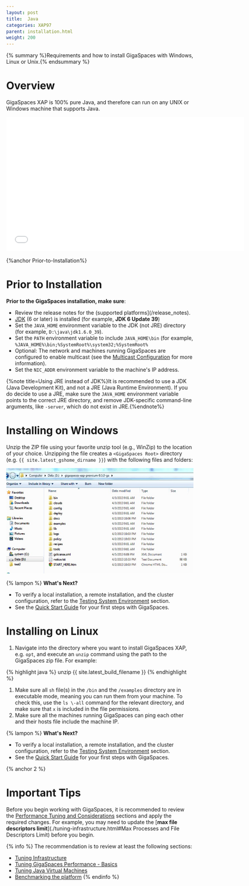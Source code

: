 ```yaml
---
layout: post
title:  Java
categories: XAP97
parent: installation.html
weight: 200
---
```



{% summary %}Requirements and how to install GigaSpaces with Windows, Linux or Unix.{% endsummary %}

# Overview

GigaSpaces XAP is 100% pure Java, and therefore can run on any UNIX or Windows machine that supports Java.

<iframe width="640" height="360" src="//www.youtube.com/embed/n7P4rnQN1gw?feature=player_embedded" frameborder="0" allowfullscreen></iframe>


{%anchor Prior-to-Installation%}

# Prior to Installation

**Prior to the GigaSpaces installation, make sure**:

- Review the release notes for the (supported platforms](/release_notes).
- [JDK](http://java.sun.com/javase/downloads/index.jsp) (6 or later) is installed (for example, **JDK 6 Update 39**) 
- Set the `JAVA_HOME` environment variable to the JDK (not JRE) directory (for example, `D:\java\jdk1.6.0_39`).
- Set the `PATH` environment variable to include `JAVA_HOME\bin` (for example, `%JAVA_HOME%\bin;%SystemRoot%\system32;%SystemRoot%`
- Optional: The network and machines running GigaSpaces are configured to enable multicast (see the [Multicast Configuration](./how-to-configure-multicast.html) for more information).
- Set the `NIC_ADDR` environment variable to the machine's IP address.

{%note title=Using JRE instead of JDK%}It is recommended to use a JDK (Java Development Kit), and not a JRE (Java Runtime Environment). If you do decide to use a JRE, make sure the `JAVA_HOME` environment variable points to the correct JRE directory, and remove JDK-specific command-line arguments, like `-server`, which do not exist in JRE.{%endnote%}

# Installing on Windows

Unzip the ZIP file using your favorite unzip tool (e.g., WinZip) to the location of your choice. Unzipping the file creates a `<GigaSpaces Root>` directory (e.g. `{{ site.latest_gshome_dirname }}`) with the following files and folders:

![win_dirtree_XAP95.jpg](/attachment_files/win_dirtree_XAP95.jpg)

{% lampon %} **What's Next?**

- To verify a local installation, a remote installation, and the cluster configuration, refer to the [Testing System Environment](./testing-system-environment.html) section.
- See the [Quick Start Guide](/tutorials/index.html) for your first steps with GigaSpaces.

# Installing on Linux

1. Navigate into the directory where you want to install GigaSpaces XAP, e.g. `opt`, and execute an `unzip` command using the path to the GigaSpaces zip file. For example:

{% highlight java %}
unzip {{ site.latest_build_filename }}
{% endhighlight %}

1. Make sure all `sh` file(s) in the `/bin` and the `/examples` directory are in executable mode, meaning you can run them from your machine. To check this, use the `ls \-all` command for the relevant directory, and make sure that `x` is included in the file permissions.
1. Make sure all the machines running GigaSpaces can ping each other and their hosts file include the machine IP.

{% lampon %} **What's Next?**

- To verify a local installation, a remote installation, and the cluster configuration, refer to the [Testing System Environment](./testing-system-environment.html) section.
- See the [Quick Start Guide](/tutorials/index.html) for your first steps with GigaSpaces.

{% anchor 2 %}

# Important Tips

Before you begin working with GigaSpaces, it is recommended to review the [Performance Tuning and Considerations](./performance-tuning-and-considerations.html) sections and apply the required changes. For example, you may need to update the [**max file descriptors limit**](./tuning-infrastructure.html#Max Processes and File Descriptors Limit) before you begin.

{% info %}
 The recommendation is to review at least the following sections:

- [Tuning Infrastructure](./tuning-infrastructure.html)
- [Tuning GigaSpaces Performance - Basics](./tuning-gigaspaces-performance---basics.html)
- [Tuning Java Virtual Machines](./tuning-java-virtual-machines.html)
- [Benchmarking the platform](./moving-into-production-checklist.html)
{% endinfo %}
